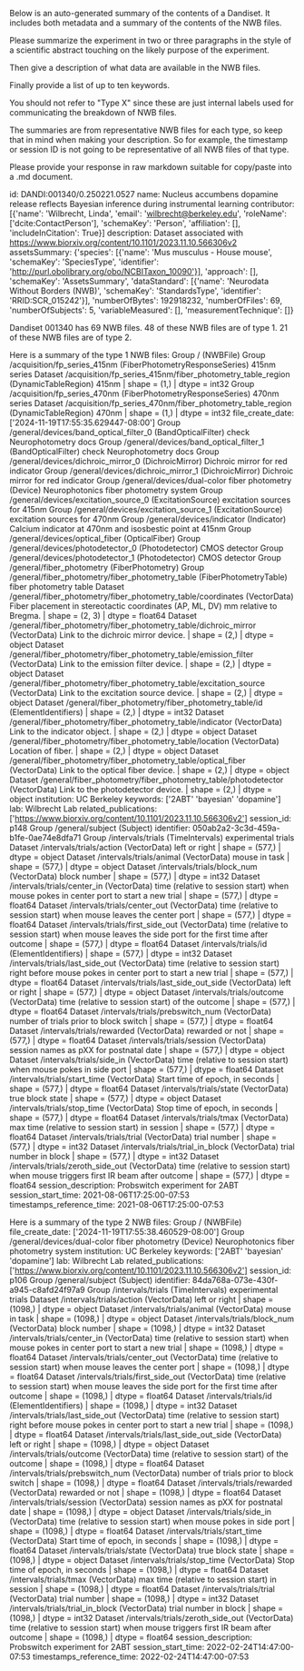 
Below is an auto-generated summary of the contents of a Dandiset. It includes both metadata and a summary of the contents of the NWB files.

Please summarize the experiment in two or three paragraphs in the style of a scientific abstract touching on the likely purpose of the experiment.

Then give a description of what data are available in the NWB files.

Finally provide a list of up to ten keywords.

You should not refer to "Type X" since these are just internal labels used for communicating the breakdown of NWB files.

The summaries are from representative NWB files for each type, so keep that in mind when making your description. So for example, the timestamp or session ID is not going to be representative of all NWB files of that type.

Please provide your response in raw markdown suitable for copy/paste into a .md document.


id: DANDI:001340/0.250221.0527
name: Nucleus accumbens dopamine release reflects Bayesian inference during instrumental learning
contributor: [{'name': 'Wilbrecht, Linda', 'email': 'wilbrecht@berkeley.edu', 'roleName': ['dcite:ContactPerson'], 'schemaKey': 'Person', 'affiliation': [], 'includeInCitation': True}]
description: Dataset associated with https://www.biorxiv.org/content/10.1101/2023.11.10.566306v2
assetsSummary: {'species': [{'name': 'Mus musculus - House mouse', 'schemaKey': 'SpeciesType', 'identifier': 'http://purl.obolibrary.org/obo/NCBITaxon_10090'}], 'approach': [], 'schemaKey': 'AssetsSummary', 'dataStandard': [{'name': 'Neurodata Without Borders (NWB)', 'schemaKey': 'StandardsType', 'identifier': 'RRID:SCR_015242'}], 'numberOfBytes': 192918232, 'numberOfFiles': 69, 'numberOfSubjects': 5, 'variableMeasured': [], 'measurementTechnique': []}

Dandiset 001340 has 69 NWB files.
48 of these NWB files are of type 1.
21 of these NWB files are of type 2.


Here is a summary of the type 1 NWB files:
  Group / (NWBFile) 
  Group /acquisition/fp_series_415nm (FiberPhotometryResponseSeries) 415nm series
  Dataset /acquisition/fp_series_415nm/fiber_photometry_table_region (DynamicTableRegion) 415nm | shape = (1,) | dtype = int32
  Group /acquisition/fp_series_470nm (FiberPhotometryResponseSeries) 470nm series
  Dataset /acquisition/fp_series_470nm/fiber_photometry_table_region (DynamicTableRegion) 470nm | shape = (1,) | dtype = int32
  file_create_date: ['2024-11-19T17:55:35.629447-08:00']
  Group /general/devices/band_optical_filter_0 (BandOpticalFilter) check Neurophotometry docs
  Group /general/devices/band_optical_filter_1 (BandOpticalFilter) check Neurophotometry docs
  Group /general/devices/dichroic_mirror_0 (DichroicMirror) Dichroic mirror for red indicator
  Group /general/devices/dichroic_mirror_1 (DichroicMirror) Dichroic mirror for red indicator
  Group /general/devices/dual-color fiber photometry (Device) Neurophotonics fiber photometry system
  Group /general/devices/excitation_source_0 (ExcitationSource) excitation sources for 415nm
  Group /general/devices/excitation_source_1 (ExcitationSource) excitation sources for 470nm
  Group /general/devices/indicator (Indicator) Calcium indicator at 470nm and isosbestic point at 415nm
  Group /general/devices/optical_fiber (OpticalFiber) 
  Group /general/devices/photodetector_0 (Photodetector) CMOS detector
  Group /general/devices/photodetector_1 (Photodetector) CMOS detector
  Group /general/fiber_photometry (FiberPhotometry) 
  Group /general/fiber_photometry/fiber_photometry_table (FiberPhotometryTable) fiber photometry table
  Dataset /general/fiber_photometry/fiber_photometry_table/coordinates (VectorData) Fiber placement in stereotactic coordinates (AP, ML, DV) mm relative to Bregma. | shape = (2, 3) | dtype = float64
  Dataset /general/fiber_photometry/fiber_photometry_table/dichroic_mirror (VectorData) Link to the dichroic mirror device. | shape = (2,) | dtype = object
  Dataset /general/fiber_photometry/fiber_photometry_table/emission_filter (VectorData) Link to the emission filter device. | shape = (2,) | dtype = object
  Dataset /general/fiber_photometry/fiber_photometry_table/excitation_source (VectorData) Link to the excitation source device. | shape = (2,) | dtype = object
  Dataset /general/fiber_photometry/fiber_photometry_table/id (ElementIdentifiers)  | shape = (2,) | dtype = int32
  Dataset /general/fiber_photometry/fiber_photometry_table/indicator (VectorData) Link to the indicator object. | shape = (2,) | dtype = object
  Dataset /general/fiber_photometry/fiber_photometry_table/location (VectorData) Location of fiber. | shape = (2,) | dtype = object
  Dataset /general/fiber_photometry/fiber_photometry_table/optical_fiber (VectorData) Link to the optical fiber device. | shape = (2,) | dtype = object
  Dataset /general/fiber_photometry/fiber_photometry_table/photodetector (VectorData) Link to the photodetector device. | shape = (2,) | dtype = object
  institution: UC Berkeley
  keywords: ['2ABT' 'bayesian' 'dopamine']
  lab: Wilbrecht Lab
  related_publications: ['https://www.biorxiv.org/content/10.1101/2023.11.10.566306v2']
  session_id: p148
  Group /general/subject (Subject) 
  identifier: 050ab2a2-3c3d-459a-b1fe-0ae74e8dfa71
  Group /intervals/trials (TimeIntervals) experimental trials
  Dataset /intervals/trials/action (VectorData) left or right | shape = (577,) | dtype = object
  Dataset /intervals/trials/animal (VectorData) mouse in task | shape = (577,) | dtype = object
  Dataset /intervals/trials/block_num (VectorData) block number | shape = (577,) | dtype = int32
  Dataset /intervals/trials/center_in (VectorData) time (relative to session start) when mouse pokes in center port to start a new trial | shape = (577,) | dtype = float64
  Dataset /intervals/trials/center_out (VectorData) time (relative to session start) when mouse leaves the center port | shape = (577,) | dtype = float64
  Dataset /intervals/trials/first_side_out (VectorData) time (relative to session start) when mouse leaves the side port for the first time after outcome | shape = (577,) | dtype = float64
  Dataset /intervals/trials/id (ElementIdentifiers)  | shape = (577,) | dtype = int32
  Dataset /intervals/trials/last_side_out (VectorData) time (relative to session start) right before mouse pokes in center port to start a new trial | shape = (577,) | dtype = float64
  Dataset /intervals/trials/last_side_out_side (VectorData) left or right | shape = (577,) | dtype = object
  Dataset /intervals/trials/outcome (VectorData) time (relative to session start) of the outcome | shape = (577,) | dtype = float64
  Dataset /intervals/trials/prebswitch_num (VectorData) number of trials prior to block switch | shape = (577,) | dtype = float64
  Dataset /intervals/trials/rewarded (VectorData) rewarded or not | shape = (577,) | dtype = float64
  Dataset /intervals/trials/session (VectorData) session names as pXX for postnatal date | shape = (577,) | dtype = object
  Dataset /intervals/trials/side_in (VectorData) time (relative to session start) when mouse pokes in side port | shape = (577,) | dtype = float64
  Dataset /intervals/trials/start_time (VectorData) Start time of epoch, in seconds | shape = (577,) | dtype = float64
  Dataset /intervals/trials/state (VectorData) true block state | shape = (577,) | dtype = object
  Dataset /intervals/trials/stop_time (VectorData) Stop time of epoch, in seconds | shape = (577,) | dtype = float64
  Dataset /intervals/trials/tmax (VectorData) max time (relative to session start) in session | shape = (577,) | dtype = float64
  Dataset /intervals/trials/trial (VectorData) trial number | shape = (577,) | dtype = int32
  Dataset /intervals/trials/trial_in_block (VectorData) trial number in block | shape = (577,) | dtype = int32
  Dataset /intervals/trials/zeroth_side_out (VectorData) time (relative to session start) when mouse triggers first IR beam after outcome | shape = (577,) | dtype = float64
  session_description: Probswitch experiment for 2ABT
  session_start_time: 2021-08-06T17:25:00-07:53
  timestamps_reference_time: 2021-08-06T17:25:00-07:53


Here is a summary of the type 2 NWB files:
  Group / (NWBFile) 
  file_create_date: ['2024-11-19T17:55:38.460529-08:00']
  Group /general/devices/dual-color fiber photometry (Device) Neurophotonics fiber photometry system
  institution: UC Berkeley
  keywords: ['2ABT' 'bayesian' 'dopamine']
  lab: Wilbrecht Lab
  related_publications: ['https://www.biorxiv.org/content/10.1101/2023.11.10.566306v2']
  session_id: p106
  Group /general/subject (Subject) 
  identifier: 84da768a-073e-430f-a945-c8afd24f97a9
  Group /intervals/trials (TimeIntervals) experimental trials
  Dataset /intervals/trials/action (VectorData) left or right | shape = (1098,) | dtype = object
  Dataset /intervals/trials/animal (VectorData) mouse in task | shape = (1098,) | dtype = object
  Dataset /intervals/trials/block_num (VectorData) block number | shape = (1098,) | dtype = int32
  Dataset /intervals/trials/center_in (VectorData) time (relative to session start) when mouse pokes in center port to start a new trial | shape = (1098,) | dtype = float64
  Dataset /intervals/trials/center_out (VectorData) time (relative to session start) when mouse leaves the center port | shape = (1098,) | dtype = float64
  Dataset /intervals/trials/first_side_out (VectorData) time (relative to session start) when mouse leaves the side port for the first time after outcome | shape = (1098,) | dtype = float64
  Dataset /intervals/trials/id (ElementIdentifiers)  | shape = (1098,) | dtype = int32
  Dataset /intervals/trials/last_side_out (VectorData) time (relative to session start) right before mouse pokes in center port to start a new trial | shape = (1098,) | dtype = float64
  Dataset /intervals/trials/last_side_out_side (VectorData) left or right | shape = (1098,) | dtype = object
  Dataset /intervals/trials/outcome (VectorData) time (relative to session start) of the outcome | shape = (1098,) | dtype = float64
  Dataset /intervals/trials/prebswitch_num (VectorData) number of trials prior to block switch | shape = (1098,) | dtype = float64
  Dataset /intervals/trials/rewarded (VectorData) rewarded or not | shape = (1098,) | dtype = float64
  Dataset /intervals/trials/session (VectorData) session names as pXX for postnatal date | shape = (1098,) | dtype = object
  Dataset /intervals/trials/side_in (VectorData) time (relative to session start) when mouse pokes in side port | shape = (1098,) | dtype = float64
  Dataset /intervals/trials/start_time (VectorData) Start time of epoch, in seconds | shape = (1098,) | dtype = float64
  Dataset /intervals/trials/state (VectorData) true block state | shape = (1098,) | dtype = object
  Dataset /intervals/trials/stop_time (VectorData) Stop time of epoch, in seconds | shape = (1098,) | dtype = float64
  Dataset /intervals/trials/tmax (VectorData) max time (relative to session start) in session | shape = (1098,) | dtype = float64
  Dataset /intervals/trials/trial (VectorData) trial number | shape = (1098,) | dtype = int32
  Dataset /intervals/trials/trial_in_block (VectorData) trial number in block | shape = (1098,) | dtype = int32
  Dataset /intervals/trials/zeroth_side_out (VectorData) time (relative to session start) when mouse triggers first IR beam after outcome | shape = (1098,) | dtype = float64
  session_description: Probswitch experiment for 2ABT
  session_start_time: 2022-02-24T14:47:00-07:53
  timestamps_reference_time: 2022-02-24T14:47:00-07:53
